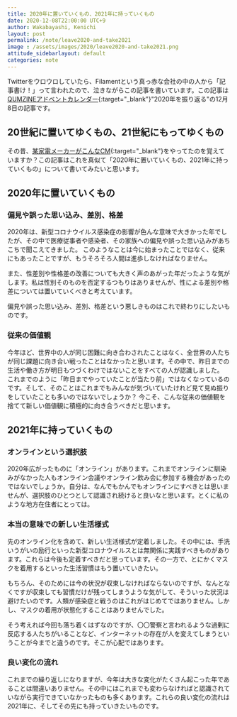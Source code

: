 ```yaml
---
title: 2020年に置いていくもの、2021年に持っていくもの
date: 2020-12-08T22:00:00 UTC+9
author: Wakabayashi, Kenichi
layout: post
permalink: /note/leave2020-and-take2021
image : /assets/images/2020/leave2020-and-take2021.png
attitude_sidebarlayout: default
categories: note
---
```

Twitterをウロウロしていたら、Filamentという真っ赤な会社の中の人から「記事書け！」って言われたので、泣きながらこの記事を書いています。この記事は[QUMZINEアドベントカレンダー](https://qumzine.thefilament.jp/n/n1aee21cd2aed){:target="_blank"}"2020年を振り返る"の12月8日の記事です。

## 20世紀に置いてゆくもの、21世紀にもってゆくもの
その昔、[某家電メーカーがこんなCM](https://youtu.be/kBSNCC-KN6E?t=45){:target="_blank"}をやってたのを覚えていますか？この記事はこれを真似て「2020年に置いていくもの、2021年に持っていくもの」について書いてみたいと思います。

## 2020年に置いていくもの
### 偏見や誤った思い込み、差別、格差
2020年は、新型コロナウイルス感染症の影響が色んな意味で大きかった年でしたが、その中で医療従事者や感染者、その家族への偏見や誤った思い込みがあちこちで聞こえてきました。
このようなことは今に始まったことではなく、従来にもあったことですが、もうそろそろ人間は進歩しなければなりません。

また、性差別や性格差の改善についても大きく声のあがった年だったような気がします。私は性別そのものを否定するつもりはありませんが、性による差別や格差については置いていくべきと考えています。

偏見や誤った思い込み、差別、格差という悪しきものはこれで終わりにしたいものです。

### 従来の価値観
今年ほど、世界中の人が同じ困難に向き合わされたことはなく、全世界の人たちが同じ課題に向き合い戦ったことはなかったと思います。その中で、昨日までの生活や働き方が明日もつづくわけではないことをすべての人が認識しました。
これまでのように「昨日までやっていたことが当たり前」ではなくなっているのです。そして、そのことはこれまでもみんなが気づいていたけれど見て見ぬ振りをしていたことも多いのではないでしょうか？
今こそ、こんな従来の価値観を捨てて新しい価値観に積極的に向き合うべきだと思います。

## 2021年に持っていくもの
### オンラインという選択肢
2020年広がったものに「オンライン」があります。これまでオンラインに馴染みがなかった人もオンライン会議やオンライン飲み会に参加する機会があったのではないでしょうか。自分は、なんでもかんでもオンラインにすべきとは思いませんが、選択肢のひとつとして認識され続けると良いなと思います。とくに私のような地方在住者にとっては。

### 本当の意味での新しい生活様式
先のオンライン化を含めて、新しい生活様式が定着しました。その中には、手洗いうがいの励行といった新型コロナウイルスとは無関係に実践すべきものがあります。これらは今後も定着すべきだと思っています。その一方で、とにかくマスクを着用するといった生活習慣はもう置いていきたい。

もちろん、そのためには今の状況が収束しなければならないのですが、なんとなくですが収束しても習慣だけが残ってしまうような気がして、そういった状況は避けたいのです。人類が感染症と戦うのはこれがはじめてではありません。しかし、マスクの着用が状態化することはありませんでした。

そう考えれば今回も落ち着くはずなのですが、〇〇警察と言われるような過剰に反応する人たちがいることなど、インターネットの存在が人を変えてしまうということが今までと違うのです。そこが心配ではあります。

### 良い変化の流れ
これまでの繰り返しになりますが、今年は大きな変化がたくさん起こった年であることは間違いありません。その中にはこれまでも変わらなければと認識されていながら実行できていなかったものも多くあります。これらの良い変化の流れは2021年に、そしてその先にも持っていきたいものです。
